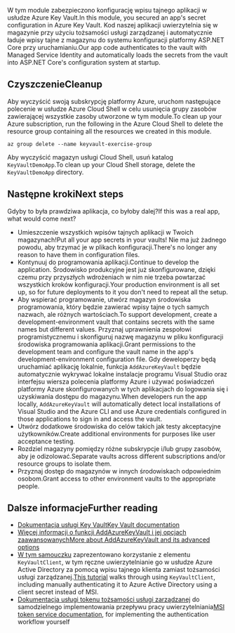 <span data-ttu-id="ff2dc-101">W tym module zabezpieczono konfigurację wpisu tajnego aplikacji w usłudze Azure Key Vault.</span><span class="sxs-lookup"><span data-stu-id="ff2dc-101">In this module, you secured an app's secret configuration in Azure Key Vault.</span></span> <span data-ttu-id="ff2dc-102">Kod naszej aplikacji uwierzytelnia się w magazynie przy użyciu tożsamości usługi zarządzanej i automatycznie ładuje wpisy tajne z magazynu do systemu konfiguracji platformy ASP.NET Core przy uruchamianiu.</span><span class="sxs-lookup"><span data-stu-id="ff2dc-102">Our app code authenticates to the vault with Managed Service Identity and automatically loads the secrets from the vault into ASP.NET Core's configuration system at startup.</span></span>

## <a name="cleanup"></a><span data-ttu-id="ff2dc-103">Czyszczenie</span><span class="sxs-lookup"><span data-stu-id="ff2dc-103">Cleanup</span></span>

<span data-ttu-id="ff2dc-104">Aby wyczyścić swoją subskrypcję platformy Azure, uruchom następujące polecenie w usłudze Azure Cloud Shell w celu usunięcia grupy zasobów zawierającej wszystkie zasoby utworzone w tym module.</span><span class="sxs-lookup"><span data-stu-id="ff2dc-104">To clean up your Azure subscription, run the following in the Azure Cloud Shell to delete the resource group containing all the resources we created in this module.</span></span>

```console
az group delete --name keyvault-exercise-group
```

<span data-ttu-id="ff2dc-105">Aby wyczyścić magazyn usługi Cloud Shell, usuń katalog `KeyVaultDemoApp`.</span><span class="sxs-lookup"><span data-stu-id="ff2dc-105">To clean up your Cloud Shell storage, delete the `KeyVaultDemoApp` directory.</span></span>

## <a name="next-steps"></a><span data-ttu-id="ff2dc-106">Następne kroki</span><span class="sxs-lookup"><span data-stu-id="ff2dc-106">Next steps</span></span>

<span data-ttu-id="ff2dc-107">Gdyby to była prawdziwa aplikacja, co byłoby dalej?</span><span class="sxs-lookup"><span data-stu-id="ff2dc-107">If this was a real app, what would come next?</span></span>

* <span data-ttu-id="ff2dc-108">Umieszczenie wszystkich wpisów tajnych aplikacji w Twoich magazynach!</span><span class="sxs-lookup"><span data-stu-id="ff2dc-108">Put all your app secrets in your vaults!</span></span> <span data-ttu-id="ff2dc-109">Nie ma już żadnego powodu, aby trzymać je w plikach konfiguracji.</span><span class="sxs-lookup"><span data-stu-id="ff2dc-109">There's no longer any reason to have them in configuration files.</span></span>
* <span data-ttu-id="ff2dc-110">Kontynuuj do programowania aplikacji.</span><span class="sxs-lookup"><span data-stu-id="ff2dc-110">Continue to develop the application.</span></span> <span data-ttu-id="ff2dc-111">Środowisko produkcyjne jest już skonfigurowane, dzięki czemu przy przyszłych wdrożeniach w nim nie trzeba powtarzać wszystkich kroków konfiguracji.</span><span class="sxs-lookup"><span data-stu-id="ff2dc-111">Your production environment is all set up, so for future deployments to it you don't need to repeat all the setup.</span></span>
* <span data-ttu-id="ff2dc-112">Aby wspierać programowanie, utwórz magazyn środowiska programowania, który będzie zawierać wpisy tajne o tych samych nazwach, ale różnych wartościach.</span><span class="sxs-lookup"><span data-stu-id="ff2dc-112">To support development, create a development-environment vault that contains secrets with the same names but different values.</span></span> <span data-ttu-id="ff2dc-113">Przyznaj uprawnienia zespołowi programistycznemu i skonfiguruj nazwę magazynu w pliku konfiguracji środowiska programowania aplikacji.</span><span class="sxs-lookup"><span data-stu-id="ff2dc-113">Grant permissions to the development team and configure the vault name in the app's development-environment configuration file.</span></span> <span data-ttu-id="ff2dc-114">Gdy deweloperzy będą uruchamiać aplikację lokalnie, funkcja `AddAzureKeyVault` będzie automatycznie wykrywać lokalne instalacje programu Visual Studio oraz interfejsu wiersza polecenia platformy Azure i używać poświadczeń platformy Azure skonfigurowanych w tych aplikacjach do logowania się i uzyskiwania dostępu do magazynu.</span><span class="sxs-lookup"><span data-stu-id="ff2dc-114">When developers run the app locally, `AddAzureKeyVault` will automatically detect local installations of Visual Studio and the Azure CLI and use Azure credentials configured in those applications to sign in and access the vault.</span></span>
* <span data-ttu-id="ff2dc-115">Utwórz dodatkowe środowiska do celów takich jak testy akceptacyjne użytkowników.</span><span class="sxs-lookup"><span data-stu-id="ff2dc-115">Create additional environments for purposes like user acceptance testing.</span></span>
* <span data-ttu-id="ff2dc-116">Rozdziel magazyny pomiędzy różne subskrypcje i/lub grupy zasobów, aby je odizolować.</span><span class="sxs-lookup"><span data-stu-id="ff2dc-116">Separate vaults across different subscriptions and/or resource groups to isolate them.</span></span>
* <span data-ttu-id="ff2dc-117">Przyznaj dostęp do magazynów w innych środowiskach odpowiednim osobom.</span><span class="sxs-lookup"><span data-stu-id="ff2dc-117">Grant access to other environment vaults to the appropriate people.</span></span>

## <a name="further-reading"></a><span data-ttu-id="ff2dc-118">Dalsze informacje</span><span class="sxs-lookup"><span data-stu-id="ff2dc-118">Further reading</span></span>

* [<span data-ttu-id="ff2dc-119">Dokumentacja usługi Key Vault</span><span class="sxs-lookup"><span data-stu-id="ff2dc-119">Key Vault documentation</span></span>](https://docs.microsoft.com/azure/key-vault/)
* [<span data-ttu-id="ff2dc-120">Więcej informacji o funkcji AddAzureKeyVault i jej opcjach zaawansowanych</span><span class="sxs-lookup"><span data-stu-id="ff2dc-120">More about AddAzureKeyVault and its advanced options</span></span>](https://docs.microsoft.com/aspnet/core/security/key-vault-configuration?view=aspnetcore-2.1&tabs=aspnetcore2x)
* <span data-ttu-id="ff2dc-121">[W tym samouczku](https://docs.microsoft.com/azure/key-vault/key-vault-use-from-web-application) zaprezentowano korzystanie z elementu `KeyVaultClient`, w tym ręczne uwierzytelnianie go w usłudze Azure Active Directory za pomocą wpisu tajnego klienta zamiast tożsamości usługi zarządzanej.</span><span class="sxs-lookup"><span data-stu-id="ff2dc-121">[This tutorial](https://docs.microsoft.com/azure/key-vault/key-vault-use-from-web-application) walks through using `KeyVaultClient`, including manually authenticating it to Azure Active Directory using a client secret instead of MSI.</span></span>
* <span data-ttu-id="ff2dc-122">[Dokumentacja usługi tokenu tożsamości usługi zarządzanej](https://docs.microsoft.com/azure/app-service/app-service-managed-service-identity#using-the-rest-protocol) do samodzielnego implementowania przepływu pracy uwierzytelniania</span><span class="sxs-lookup"><span data-stu-id="ff2dc-122">[MSI token service documentation](https://docs.microsoft.com/azure/app-service/app-service-managed-service-identity#using-the-rest-protocol), for implementing the authentication workflow yourself</span></span>